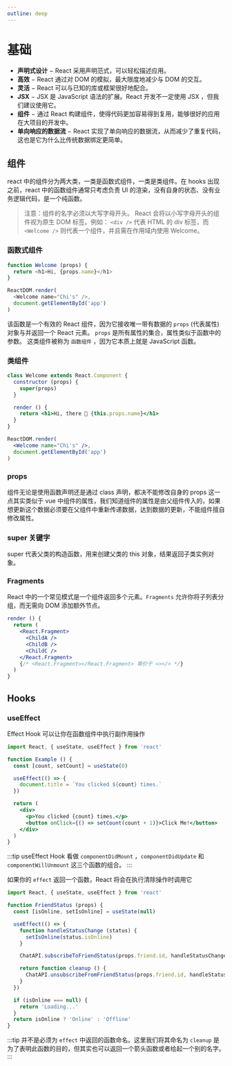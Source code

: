 ```yaml
---
outline: deep
---
```


# 基础

- **声明式设计** − React 采用声明范式，可以轻松描述应用。
- **高效** − React 通过对 DOM 的模拟，最大限度地减少与 DOM 的交互。
- **灵活** − React 可以与已知的库或框架很好地配合。
- **JSX** − JSX 是 JavaScript 语法的扩展。React 开发不一定使用 JSX ，但我们建议使用它。
- **组件** − 通过 React 构建组件，使得代码更加容易得到复用，能够很好的应用在大项目的开发中。
- **单向响应的数据流** − React 实现了单向响应的数据流，从而减少了重复代码，这也是它为什么比传统数据绑定更简单。

## 组件

react 中的组件分为两大类，一类是函数式组件，一类是类组件。在 hooks 出现之前，react 中的函数组件通常只考虑负责 UI 的渲染，没有自身的状态、没有业务逻辑代码，是一个纯函数。

> 注意：组件的名字必须以大写字母开头。
> React 会将以小写字母开头的组件视为原生 DOM 标签。例如：
> `<div />` 代表 HTML 的 div 标签，而 `<Welcome />` 则代表一个组件，并且需在作用域内使用 Welcome。

### 函数式组件

```js
function Welcome (props) {
  return <h1>Hi, {props.name}</h1>
}

ReactDOM.render(
  <Welcome name="Chi's" />,
  document.getElementById('app')
)
```

该函数是一个有效的 React 组件，因为它接收唯一带有数据的 `props` (代表属性)对象与并返回一个 React 元素。 `props` 是所有属性的集合，属性类似于函数中的参数。
这类组件被称为 `函数组件` ，因为它本质上就是 JavaScript 函数。

### 类组件

```jsx
class Welcome extends React.Component {
  constructor (props) {
    super(props)
  }

  render () {
    return <h1>Hi, there 👋 {this.props.name}</h1>
  }
}

ReactDOM.render(
  <Welcome name="Chi's" />,
  document.getElementById('app')
)
```

### props

组件无论是使用函数声明还是通过 class 声明，都决不能修改自身的 props 这一点其实类似于 vue 中组件的属性，我们知道组件的属性是由父组件传入的，如果想更新这个数据必须要在父组件中重新传递数据，达到数据的更新，不能组件擅自修改属性。

### super 关键字

super 代表父类的构造函数，用来创建父类的 this 对象，结果返回子类实例对象。

### Fragments

React 中的一个常见模式是一个组件返回多个元素。`Fragments` 允许你将子列表分组，而无需向 DOM 添加额外节点。

```jsx
render () {
  return (
    <React.Fragment>
      <ChildA />
      <ChildB />
      <ChildC />
    </React.Fragment>
    {/* <React.Fragment></React.Fragment> 等价于 <></> */}
  )
}
```

## Hooks

### useEffect

Effect Hook 可以让你在函数组件中执行副作用操作

```jsx
import React, { useState, useEffect } from 'react'

function Example () {
  const [count, setCount] = useState(0)

  useEffect(() => {
    document.title = `You clicked ${count} times.`
  })

  return (
    <div>
      <p>You clicked {count} times.</p>
      <button onClick={() => setCount(count + 1)}>Click Me!</button>
    </div>
  )
}
```

:::tip
useEffect Hook 看做 `componentDidMount` ，`componentDidUpdate` 和 `componentWillUnmount` 这三个函数的组合。
:::

如果你的 `effect` 返回一个函数，React 将会在执行清除操作时调用它

```jsx
import React, { useState, useEffect } from 'react'

function FriendStatus (props) {
  const [isOnline, setIsOnline] = useState(null)

  useEffect(() => {
    function handleStatusChange (status) {
      setIsOnline(status.isOnline)
    }

    ChatAPI.subscribeToFriendStatus(props.friend.id, handleStatusChange)

    return function cleanup () {
      ChatAPI.unsubscribeFromFriendStatus(props.friend.id, handleStatusChange)
    }
  })

  if (isOnline === null) {
    return 'Loading...'
  }
  return isOnline ? 'Online' : 'Offline'
}
```

:::tip
并不是必须为 `effect` 中返回的函数命名。这里我们将其命名为 `cleanup` 是为了表明此函数的目的，但其实也可以返回一个箭头函数或者给起一个别的名字。
:::
